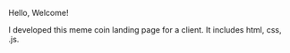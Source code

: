 Hello, Welcome! 

I developed this meme coin landing page for a client.
It includes html, css, .js.
